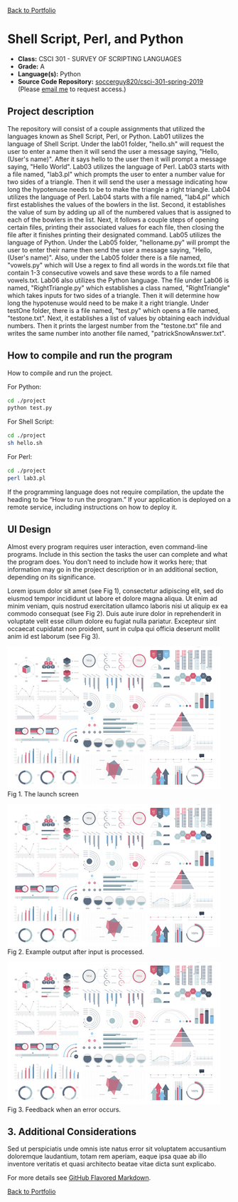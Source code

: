 [Back to Portfolio](./)

Shell Script, Perl, and Python
===============

-   **Class:** CSCI 301 - SURVEY OF SCRIPTING LANGUAGES
-   **Grade:** A
-   **Language(s):** Python
-   **Source Code Repository:** [soccerguy820/csci-301-spring-2019](https://github.com/soccerguy820/csci-301-spring-2019)  
    (Please [email me](mailto:pesnow@csustudent.net?subject=GitHub%20Access) to request access.)

## Project description

The repository will consist of a couple assignments that utilized the languages known as Shell Script, Perl, or Python. Lab01 utilizes the language of Shell Script. Under the lab01 folder, "hello.sh" will request the user to enter a name then it will send the user a message saying, "Hello, (User's name)". After it says hello to the user then it will prompt a message saying, "Hello World". Lab03 utilizes the language of Perl. Lab03 starts with a file named, "lab3.pl" which prompts the user to enter a number value for two sides of a triangle. Then it will send the user a message indicating how long the hypotenuse needs to be to make the triangle a right triangle. Lab04 utilizes the language of Perl. Lab04 starts with a file named, "lab4.pl" which first establishes the values of the bowlers in the list. Second, it establishes the value of sum by adding up all of the numbered values that is assigned to each of the bowlers in the list. Next, it follows a couple steps of opening certain files, printing their associated values for each file, then closing the file after it finishes printing their designated command. Lab05 utilizes the language of Python. Under the Lab05 folder, "helloname.py" will prompt the user to enter their name then send the user a message saying, "Hello, (User's name)". Also, under the Lab05 folder there is a file named, "vowels.py" which will Use a regex to find all words in the words.txt file that contain 1-3 consecutive vowels and save these words to a file named vowels.txt. Lab06 also utilizes the Python language. The file under Lab06 is named, "RightTriangle.py" which establishes a class named, "RightTriangle" which takes inputs for two sides of a triangle. Then it will determine how long the hypotenuse would need to be make it a right triangle. Under testOne folder, there is a file named, "test.py" which opens a file named, "testone.txt". Next, it establishes a list of values by obtaining each indvidual numbers. Then it prints the largest number from the "testone.txt" file and writes the same number into another file named, "patrickSnowAnswer.txt".

## How to compile and run the program

How to compile and run the project.

For Python:
```bash
cd ./project
python test.py
```

For Shell Script:
```bash
cd ./project
sh hello.sh
```

For Perl:
```bash
cd ./project
perl lab3.pl
```

If the programming language does not require compilation, the update the heading to be “How to run the program.” If your application is deployed on a remote service, including instructions on how to deploy it.

## UI Design

Almost every program requires user interaction, even command-line programs. Include in this section the tasks the user can complete and what the program does. You don't need to include how it works here; that information may go in the project description or in an additional section, depending on its significance.

Lorem ipsum dolor sit amet (see Fig 1), consectetur adipiscing elit, sed do eiusmod tempor incididunt ut labore et dolore magna aliqua. Ut enim ad minim veniam, quis nostrud exercitation ullamco laboris nisi ut aliquip ex ea commodo consequat (see Fig 2). Duis aute irure dolor in reprehenderit in voluptate velit esse cillum dolore eu fugiat nulla pariatur. Excepteur sint occaecat cupidatat non proident, sunt in culpa qui officia deserunt mollit anim id est laborum (see Fig 3).

![screenshot](images/dummy_thumbnail.jpg)  
Fig 1. The launch screen

![screenshot](images/dummy_thumbnail.jpg)  
Fig 2. Example output after input is processed.

![screenshot](images/dummy_thumbnail.jpg)  
Fig 3. Feedback when an error occurs.

## 3. Additional Considerations

Sed ut perspiciatis unde omnis iste natus error sit voluptatem accusantium doloremque laudantium, totam rem aperiam, eaque ipsa quae ab illo inventore veritatis et quasi architecto beatae vitae dicta sunt explicabo. 

For more details see [GitHub Flavored Markdown](https://guides.github.com/features/mastering-markdown/).

[Back to Portfolio](./)
